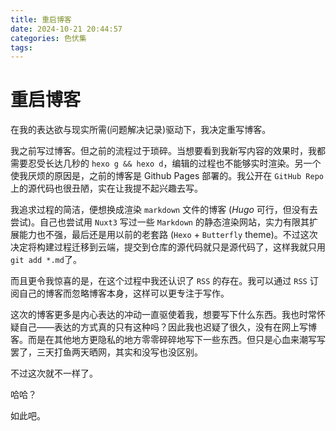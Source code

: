 ```yaml
---
title: 重启博客
date: 2024-10-21 20:44:57
categories: 色伏集
tags:
---
```

# 重启博客


在我的表达欲与现实所需(问题解决记录)驱动下，我决定重写博客。

我之前写过博客。但之前的流程过于琐碎。当想要看到我新写内容的效果时，我都需要忍受长达几秒的 `hexo g && hexo d`，编辑的过程也不能够实时渲染。另一个使我厌烦的原因是，之前的博客是 Github Pages 部署的。我公开在 `GitHub Repo` 上的源代码也很丑陋，实在让我提不起兴趣去写。

我追求过程的简洁，便想换成渲染 `markdown` 文件的博客 (*Hugo* 可行，但没有去尝试)。自己也尝试用 `Nuxt3` 写过一些 `Markdown` 的静态渲染网站，实力有限其扩展能力也不强，最后还是用以前的老套路 (`Hexo` + `Butterfly` theme)。不过这次决定将构建过程迁移到云端，提交到仓库的源代码就只是源代码了，这样我就只用 `git add *.md`了。

而且更令我惊喜的是，在这个过程中我还认识了 `RSS` 的存在。我可以通过 `RSS` 订阅自己的博客而忽略博客本身，这样可以更专注于写作。

这次的博客更多是内心表达的冲动一直驱使着我，想要写下什么东西。我也时常怀疑自己——表达的方式真的只有这种吗？因此我也迟疑了很久，没有在网上写博客。而是在其他地方更隐私的地方零零碎碎地写下一些东西。但只是心血来潮写写罢了，三天打鱼两天晒网，其实和没写也没区别。

不过这次就不一样了。

哈哈？

如此吧。